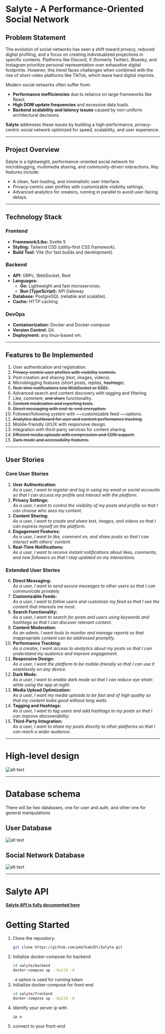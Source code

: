 # **Salyte - A Performance-Oriented Social Network**

## **Problem Statement**
The evolution of social networks has seen a shift toward privacy, reduced digital profiling, and a focus on creating individualized projections in specific contexts. Platforms like Discord, X (formerly Twitter), Bluesky, and Instagram prioritize personal representation over exhaustive digital footprints. However, this trend faces challenges when combined with the rise of short-video platforms like TikTok, which leave hard digital imprints.

Modern social networks often suffer from:
- **Performance inefficiencies** due to reliance on large frameworks like React.
- **High DOM update frequencies** and excessive data loads.
- **Backend scalability and latency issues** caused by non-uniform architectural decisions.

**Salyte** addresses these issues by building a high-performance, privacy-centric social network optimized for speed, scalability, and user experience.

---

## **Project Overview**
Salyte is a lightweight, performance-oriented social network for microblogging, multimedia sharing, and community-driven interactions. Key features include:
- A clean, fast-loading, and minimalistic user interface.
- Privacy-centric user profiles with customizable visibility settings.
- Advanced analytics for creators, running in parallel to avoid user-facing delays.

---

## **Technology Stack**

### **Frontend**
- **Framework/Libs:** Svelte 5
- **Styling:** Tailwind CSS (utility-first CSS framework).
- **Build Tool:** Vite (for fast builds and development).

### **Backend**
- **API:** GRPc, WebSocket, Rest
- **Languages:**
  - **Go:** Lightweight and fast microservices.
  - **Bun (TypeScript):** API Gateway
- **Database:** PostgreSQL (reliable and scalable).
- **Cache:** HTTP caching

### **DevOps**
- **Containerization:** Docker and Docker-compose
- **Version Control:** Git.
- **Deployment:** any linux-based vm.

---

## **Features to Be Implemented**
1. User authentication and registration.
2. ~~Privacy-centric user profiles with visibility controls.~~
3. Post creation and sharing (text, images, videos).
4. Microblogging features (short posts, replies, ~~hashtags~~).
5. ~~Real-time notifications (via WebSocket or SSE).~~
6. Advanced search and content discovery with tagging and filtering.
7. Like, comment, ~~and share~~ functionality.
8. ~~Content moderation and reporting tools~~.
9. ~~Direct messaging with end-to-end encryption.~~
10. Follower/following system with ~~customizable feed ~~options.
11. ~~Analytics dashboard for user and content performance tracking.~~
12. Mobile-friendly UI/UX with responsive design.
13. Integration with third-party services for content sharing.
14. ~~Efficient media uploads with compression and CDN support.~~
15. ~~Dark mode and accessibility features.~~

---

## **User Stories**
### **Core User Stories**
1. **User Authentication:**  
   *As a user, I want to register and log in using my email or social accounts so that I can access my profile and interact with the platform.*
2. **Privacy Settings:**  
   *As a user, I want to control the visibility of my posts and profile so that I can choose who sees my content.*
3. **Content Sharing:**  
   *As a user, I want to create and share text, images, and videos so that I can express myself on the platform.*
4. **Engagement Features:**  
   *As a user, I want to like, comment on, and share posts so that I can interact with others’ content.*
5. **Real-Time Notifications:**  
   *As a user, I want to receive instant notifications about likes, comments, and new followers so that I stay updated on my interactions.*

### **Extended User Stories**
6. **Direct Messaging:**  
   *As a user, I want to send secure messages to other users so that I can communicate privately.*
7. **Customizable Feeds:**  
   *As a user, I want to follow users and customize my feed so that I see the content that interests me most.*
8. **Search Functionality:**  
   *As a user, I want to search for posts and users using keywords and hashtags so that I can discover relevant content.*
9. **Content Moderation:**  
   *As an admin, I want tools to monitor and manage reports so that inappropriate content can be addressed promptly.*
10. **Performance Tracking:**  
    *As a creator, I want access to analytics about my posts so that I can understand my audience and improve engagement.*
11. **Responsive Design:**  
    *As a user, I want the platform to be mobile-friendly so that I can use it seamlessly on any device.*
12. **Dark Mode:**  
    *As a user, I want to enable dark mode so that I can reduce eye strain while using the app at night.*
13. **Media Upload Optimization:**  
    *As a user, I want my media uploads to be fast and of high quality so that my content looks good without long waits.*
14. **Tagging and Hashtags:**  
    *As a user, I want to tag users and add hashtags to my posts so that I can improve discoverability.*
15. **Third-Party Integration:**  
    *As a user, I want to share my posts directly to other platforms so that I can reach a wider audience.*

---

# High-level design

![alt text](<README.images/high-level arch.drawio-1.png>)

---
# Database schema

There will be two databases, one for user and auth, and other one for general manipulations

## User Database
![alt text](<README.images/Salyte auth preview.png>)

## Social Network Database
![alt text](<README.images/Salyte sn preview.png>)

---
# Salyte API

  **[Salyte API is fully documented here](https://github.com/p4elkab35t/salyte_backend/blob/2cbdcd25e43335032643aea5101d3dd4a16693fd/README.md)**

# **Getting Started**
1. Clone the repository:  
   ```bash
   git clone https://github.com/p4elkab35t/Salyte.git
   ```
2. Initialize docker-compose for backend
    ```bash
    cd salyte/backend
    docker-compose up --build -d
    ```
    `-d` option is used for running token
3. Initiailize docker-compose for front-end
    ```bash
    cd salyte/frontend
    docker-compose up --build -d
    ```
4. Identify your server ip with 
    ```bash
    ip a
    ```
5. connect to your front-end

